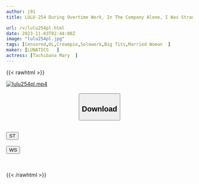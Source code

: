 ```yaml
---
author: j91
title: LULU-254 During Overtime Work, In The Company Alone, I Was Straddled By A Tipsy Big-breasted Female Boss And Had Sex With Her Until She Ejaculated Over And Over Again With A Powerful Close-up Breast Technique. Mary Tachibana

url: /v/lulu254pl.html
date: 2023-11-03T02:44:00Z
image: "lulu254pl.jpg"
tags: [Censored,OL,Creampie,Solowork,Big Tits,Married Woman	 ]
maker: [LUNATICS   ]
actress: [Tachibana Mary  ]
---
```



{{< rawhtml >}}

<div class="video" data-videoid="G9lVl9qwPKU1pvQ">
    <a href="javascript:;">
        <img src="https://my.j91.asia/v/lulu254pl.jpg" width="WIDTH" height="HEIGHT" alt="lulu254pl.mp4" loading="lazy">
    </a>
</div>

<script type="text/javascript" src="https://j91.asia/asset/on-demand-st.js"></script>

<br>
  <link rel="stylesheet" href="https://j91.asia/asset/bs5.css">
  
  <center>
  <button class="btn btn-primary" type="button" data-bs-toggle="collapse" data-bs-target=".multi-collapse" aria-expanded="false" aria-controls="multiCollapseExample1 multiCollapseExample2"><h2>Download</h2></button></center>
</p>
<div class="row">
  <div class="col">
    <div class="collapse multi-collapse" id="multiCollapseExample1">
      <div class="card card-body">
	      	      <br>
<div class="buttons">  
<a href="https://streamtape.to/v/G9lVl9qwPKU1pvQ"><button class="btn-hover color-3"><i class="fa fa-download"></i> ST</button></a></div>
    </div>
  </div>
</div>
  <div class="col">
    <div class="collapse multi-collapse" id="multiCollapseExample2">
      <div class="card card-body">
	      <br>
<div class="buttons">
    <a href="https://wolfstream.tv/j1lfedilfxii"><button class="btn-hover color-9"><i class="fa fa-download"></i> WS</button></a></div>
<br><br>
      </div>
    </div>
  </div>
</div>

{{< /rawhtml >}}
